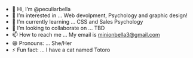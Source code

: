 - 👋 Hi, I’m @peculiarbella
- 👀 I’m interested in ... Web devolpment, Psychology and graphic design!
- 🌱 I’m currently learning ... CSS and Sales Psychology
- 💞️ I’m looking to collaborate on ... TBD
- 📫 How to reach me ... My email is minionbella3@gmail.com
- 😄 Pronouns: ... She/Her
- ⚡ Fun fact: ... I have a cat named Totoro

<!---
peculiarbella/peculiarbella is a ✨ special ✨ repository because its `README.md` (this file) appears on your GitHub profile.
You can click the Preview link to take a look at your changes.
--->
